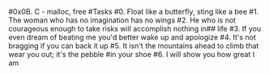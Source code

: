 #0x0B. C - malloc, free
#Tasks
#0. Float like a butterfly, sting like a bee
#1. The woman who has no imagination has no wings
#2. He who is not courageous enough to take risks will accomplish nothing in## life
#3. If you even dream of beating me you'd better wake up and apologize
#4. It's not bragging if you can back it up
#5. It isn't the mountains ahead to climb that wear you out; it's the pebble #in your shoe
#6. I will show you how great I am

